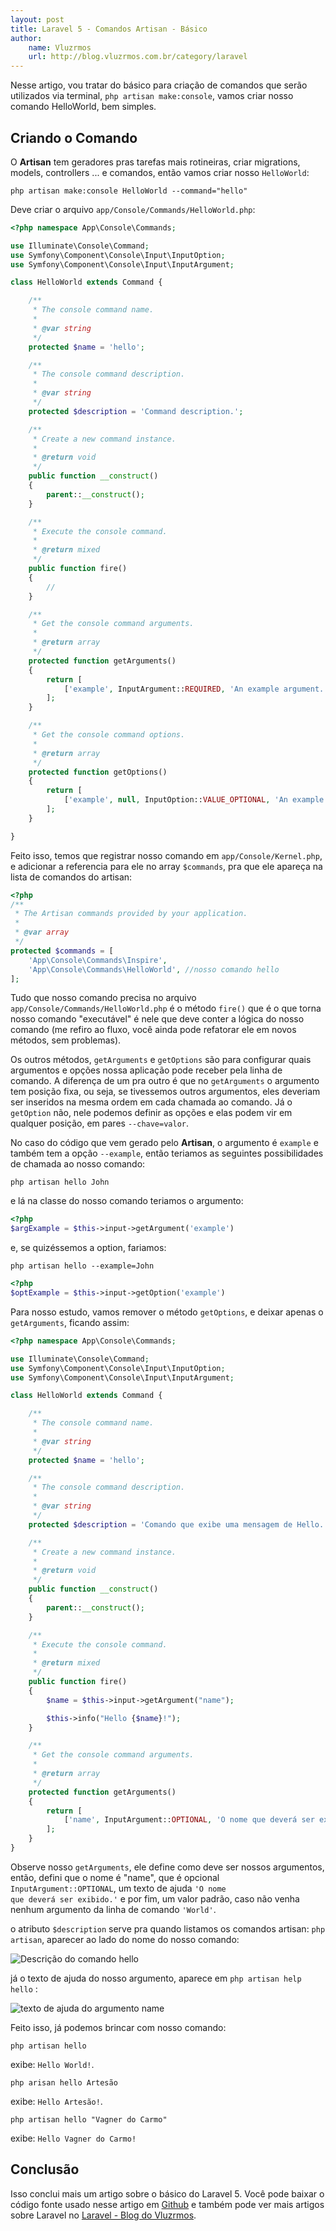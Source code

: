 ```yaml
---
layout: post
title: Laravel 5 - Comandos Artisan - Básico
author:
	name: Vluzrmos
	url: http://blog.vluzrmos.com.br/category/laravel
---
```


Nesse artigo, vou tratar do básico para criação de comandos que serão utilizados via terminal, <code>php artisan make:console</code>, vamos criar nosso comando HelloWorld, bem simples.

## Criando o Comando
O <b>Artisan</b> tem geradores pras tarefas mais rotineiras, criar migrations, models, controllers ... e comandos, então vamos criar nosso <code>HelloWorld</code>:

```
php artisan make:console HelloWorld --command="hello"
```

Deve criar o arquivo <code>app/Console/Commands/HelloWorld.php</code>:

```php
<?php namespace App\Console\Commands;

use Illuminate\Console\Command;
use Symfony\Component\Console\Input\InputOption;
use Symfony\Component\Console\Input\InputArgument;

class HelloWorld extends Command {

	/**
	 * The console command name.
	 *
	 * @var string
	 */
	protected $name = 'hello';

	/**
	 * The console command description.
	 *
	 * @var string
	 */
	protected $description = 'Command description.';

	/**
	 * Create a new command instance.
	 *
	 * @return void
	 */
	public function __construct()
	{
		parent::__construct();
	}

	/**
	 * Execute the console command.
	 *
	 * @return mixed
	 */
	public function fire()
	{
		//
	}

	/**
	 * Get the console command arguments.
	 *
	 * @return array
	 */
	protected function getArguments()
	{
		return [
			['example', InputArgument::REQUIRED, 'An example argument.'],
		];
	}

	/**
	 * Get the console command options.
	 *
	 * @return array
	 */
	protected function getOptions()
	{
		return [
			['example', null, InputOption::VALUE_OPTIONAL, 'An example option.', null],
		];
	}

}
```

Feito isso, temos que registrar nosso comando em <code>app/Console/Kernel.php</code>, e adicionar a referencia para ele no array <code>$commands</code>, pra que ele apareça na lista de comandos do artisan:

```php
<?php
/**
 * The Artisan commands provided by your application.
 *
 * @var array
 */
protected $commands = [
    'App\Console\Commands\Inspire',
    'App\Console\Commands\HelloWorld', //nosso comando hello
];
```

Tudo que nosso comando precisa no arquivo  <code>app/Console/Commands/HelloWorld.php</code> é o método <code>fire()</code> que é o que torna nosso comando "executável" é nele que deve conter a lógica do nosso comando (me refiro ao fluxo, você ainda pode refatorar ele em novos métodos, sem problemas).

Os outros métodos, <code>getArguments</code> e <code>getOptions</code> são para configurar quais argumentos e opções nossa aplicação pode receber pela linha de comando. A diferença de um pra outro é que no <code>getArguments</code> o argumento tem posição fixa, ou seja, se tivessemos outros argumentos, eles deveriam ser inseridos na mesma ordem em cada chamada ao comando. Já o <code>getOption</code> não, nele podemos definir as opções e elas podem vir em qualquer posição, em pares <code>--chave=valor</code>.

No caso do código que vem gerado pelo <b>Artisan</b>, o argumento é <code>example</code> e também tem a opção <code>--example</code>, então teriamos as seguintes possibilidades de chamada ao nosso comando:

```
php artisan hello John
```

e lá na classe do nosso comando teriamos o argumento:

```php
<?php
$argExample = $this->input->getArgument('example')
```

e, se quizéssemos a option, fariamos:
```
php artisan hello --example=John
```

```php
<?php
$optExample = $this->input->getOption('example')
```

Para nosso estudo, vamos remover o método <code>getOptions</code>,  e deixar apenas o <code>getArguments</code>, ficando assim:

```php
<?php namespace App\Console\Commands;

use Illuminate\Console\Command;
use Symfony\Component\Console\Input\InputOption;
use Symfony\Component\Console\Input\InputArgument;

class HelloWorld extends Command {

	/**
	 * The console command name.
	 *
	 * @var string
	 */
	protected $name = 'hello';

	/**
	 * The console command description.
	 *
	 * @var string
	 */
	protected $description = 'Comando que exibe uma mensagem de Hello.';

	/**
	 * Create a new command instance.
	 *
	 * @return void
	 */
	public function __construct()
	{
		parent::__construct();
	}

	/**
	 * Execute the console command.
	 *
	 * @return mixed
	 */
	public function fire()
	{
		$name = $this->input->getArgument("name");

        $this->info("Hello {$name}!");
	}

	/**
	 * Get the console command arguments.
	 *
	 * @return array
	 */
	protected function getArguments()
	{
		return [
			['name', InputArgument::OPTIONAL, 'O nome que deverá ser exibido.', 'World'],
		];
	}
}

```

Observe nosso <code>getArguments</code>, ele define como deve ser nossos argumentos, então, defini que o nome é "name", que é opcional <code>InputArgument::OPTIONAL</code>, um texto de ajuda <code>'O nome que deverá ser exibido.'</code> e por fim, um valor padrão, caso não venha nenhum argumento da linha de comando <code>'World'</code>.

o atributo <code>$description</code> serve pra quando listamos os comandos artisan:
<code>php artisan</code>, aparecer ao lado do nome do nosso comando:

![Descrição do comando hello](http://i.imgur.com/QH6QISY.png)

já o texto de ajuda do nosso argumento, aparece em `php artisan help hello` :

![texto de ajuda do argumento name](http://i.imgur.com/XlfvDYX.png)

Feito isso, já podemos brincar com nosso comando:

```
php artisan hello
```
exibe: <code>Hello World!</code>.

```
php arisan hello Artesão
```
exibe: <code>Hello Artesão!</code>.

```
php artisan hello "Vagner do Carmo"
```
exibe: <code>Hello Vagner do Carmo!</code>

## Conclusão

Isso conclui mais um artigo sobre o básico do Laravel 5. Você pode baixar o código fonte usado nesse artigo em [Github](https://github.com/vluzrmos-blog/artisan-commands-basico) e também pode ver mais artigos sobre Laravel no [Laravel - Blog do Vluzrmos](http://blog.vluzrmos.com.br/category/laravel).
